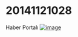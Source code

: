 # 20141121028
Haber Portalı
[![image](https://i.hizliresim.com/g9DDQR.png)](https://hizliresim.com/g9DDQR)
